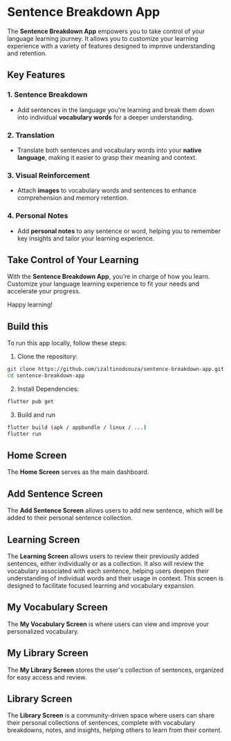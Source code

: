 # Sentence Breakdown App

The **Sentence Breakdown App** empowers you to take control of your language learning journey. It allows you to customize your learning experience with a variety of features designed to improve understanding and retention.

## Key Features

### 1. **Sentence Breakdown**
   - Add sentences in the language you're learning and break them down into individual **vocabulary words** for a deeper understanding.

### 2. **Translation**
   - Translate both sentences and vocabulary words into your **native language**, making it easier to grasp their meaning and context.

### 3. **Visual Reinforcement**
   - Attach **images** to vocabulary words and sentences to enhance comprehension and memory retention.

### 4. **Personal Notes**
   - Add **personal notes** to any sentence or word, helping you to remember key insights and tailor your learning experience.

## Take Control of Your Learning

With the **Sentence Breakdown App**, you’re in charge of how you learn. Customize your language learning experience to fit your needs and accelerate your progress. 

Happy learning!


## Build this
To run this app locally, follow these steps:

1. Clone the repository:
```bash
git clone https://github.com/izaltinodsouza/sentence-breakdown-app.git
cd sentence-breakdown-app
```
2. Install Dependencies:
```bash
flutter pub get
```
3. Build and run
```bash
flutter build (apk / appbundle / linux / ...)
flutter run
```

## Home Screen
The **Home Screen** serves as the main dashboard.

## Add Sentence Screen
The **Add Sentence Screen** allows users to add new sentence, which will be added to their personal sentence collection.

## Learning Screen
The **Learning Screen** allows users to review their previously added sentences, either individually or as a collection.
It also will review the vocabulary associated with each sentence, helping users deepen their understanding of individual words and their usage in context.
This screen is designed to facilitate focused learning and vocabulary expansion.

## My Vocabulary Screen
The **My Vocabulary Screen** is where users can view and improve your personalized vocabulary.

## My Library Screen
The **My Library Screen** stores the user's collection of sentences, organized for easy access and review.

## Library Screen
The **Library Screen** is a community-driven space where users can share their personal collections of sentences, complete with vocabulary breakdowns, notes, and insights, helping others to learn from their content.
